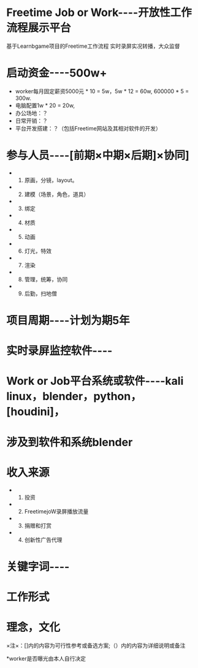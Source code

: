 # Freetime Job or Work----开放性工作流程展示平台

基于Learnbgame项目的Freetime工作流程
实时录屏实况转播，大众监督

#	启动资金----500w+
*	worker每月固定薪资5000元 * 10 = 5w，5w * 12 = 60w, 600000 * 5 = 300w.
*	电脑配置1w * 20 = 20w,
*	办公场地：？
*	日常开销：？
*	平台开发搭建：？（包括Freetime网站及其相对软件的开发）


#	参与人员----[前期×中期×后期]×协同]
*	1. 原画，分镜，layout。

*	2. 建模（场景，角色，道具）

*	3. 绑定

*	4. 材质

*	5. 动画

*	6. 灯光，特效

*	7. 渲染

*	8. 管理，统筹，协同

*	9. 后勤，扫地僧



#	项目周期----计划为期5年

#	实时录屏监控软件----

#	Work or Job平台系统或软件----kali linux，blender，python，[houdini]，

#	涉及到软件和系统blender

#	收入来源
*	1. 投资

*	2. FreetimejoW录屏播放流量

*	3. 捐赠和打赏

*	4. 创新性广告代理

#	关键字词----

#	工作形式

#	理念，文化

×注×：[]内的内容为可行性参考或备选方案;（）内的内容为详细说明或备注


*worker是否曝光由本人自行决定